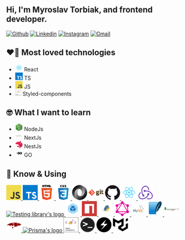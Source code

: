 ## Hi, I'm Myroslav Torbiak, and frontend developer.

[![Github](https://img.shields.io/badge/-Github-000?style=flat&logo=Github&logoColor=white)](https://github.com/myros2207)
[![Linkedin](https://img.shields.io/badge/-LinkedIn-blue?style=flat&logo=Linkedin&logoColor=white)](https://www.linkedin.com/in/myroslav-torbiak-6a4243202/)
[![Instagram](https://img.shields.io/badge/-Instagram-c13584?style=flat&labelColor=c13584&logo=instagram&logoColor=white)](https://www.instagram.com/miros.kurliak/)
[![Gmail](https://img.shields.io/badge/-Gmail-c14438?style=flat&logo=Gmail&logoColor=white)](mailto:myrolav.torbiak@gmail.com)

## ❤️‍🔥 Most loved technologies

-   <img width="20" src="https://raw.githubusercontent.com/github/explore/master/topics/react/react.png"> React
-   <img width="20" src="https://raw.githubusercontent.com/github/explore/master/topics/typescript/typescript.png"> TS
-   <img width="20" src="https://raw.githubusercontent.com/github/explore/master/topics/javascript/javascript.png"> JS
-   <img width="16" src="https://raw.githubusercontent.com/github/explore/master/topics/styled-components/styled-components.png"> Styled-components


## 🤓 What I want to learn
-   <img width="20" src="https://raw.githubusercontent.com/github/explore/master/topics/nodejs/nodejs.png"> NodeJs
-   <img width="20" src="https://raw.githubusercontent.com/github/explore/master/topics/nextjs/nextjs.png"> NextJs
-   <img width="20" src="https://raw.githubusercontent.com/github/explore/master/topics/nestjs/nestjs.png"> NestJs
-   <img width="20" src="https://raw.githubusercontent.com/github/explore/master/topics/go/go.png"> GO


## 🧠 Know & Using

<div>
<p align="left">

<a title="Javascript" href="https://developer.mozilla.org/en-US/docs/Web/JavaScript">
    <img height="40" src="https://raw.githubusercontent.com/github/explore/master/topics/javascript/javascript.png" alt="Javascript's logo" />
</a>

<a title="Typescript" href="https://www.typescriptlang.org/">
    <img height="40" src="https://raw.githubusercontent.com/github/explore/master/topics/typescript/typescript.png" alt="Typescript's logo" />
</a>

<a title="Html" href="https://www.w3.org/html/">
    <img height="40" src="https://raw.githubusercontent.com/github/explore/master/topics/html/html.png" alt="Html's logo" />
</a>

<a title="Css" href="https://css-tricks.com/">
    <img height="40" src="https://raw.githubusercontent.com/github/explore/master/topics/css/css.png" alt="Css's logo" />
</a>

<a title="Json" href="https://www.json.org/json-en.html">
    <img height="40" src="https://raw.githubusercontent.com/github/explore/master/topics/json/json.png" alt="Json's logo" />
</a>

<a title="Git" href="https://git-scm.com/">
    <img height="40" src="https://raw.githubusercontent.com/github/explore/master/topics/git/git.png" alt="Git's logo" />
</a>

<a title="Github" href="https://github.com">
    <img height="40" src="https://raw.githubusercontent.com/github/explore/master/topics/github/github.png" alt="Github's logo" />
</a>

<a title="React" href="https://reactjs.org/">
    <img height="40" src="https://raw.githubusercontent.com/github/explore/master/topics/react/react.png" alt="React's logo" />
</a>

<a title="Redux" href="https://redux.js.org/">
    <img height="40" src="https://raw.githubusercontent.com/github/explore/master/topics/redux/redux.png" alt="Redux's logo" />
</a>

<a title="Testing library" href="https://testing-library.com">
    <img height="40" src="https://s.gravatar.com/avatar/2f2eda5f99088f9a2bd3c7d65775f323" alt="Testing library's logo" />
</a>

<a title="Webpack" href="https://webpack.js.org/">
    <img height="40" src="https://raw.githubusercontent.com/github/explore/master/topics/webpack/webpack.png" alt="Webpack's logo" />
</a>

<a title="Npm" href="https://www.npmjs.com/">
    <img height="40" src="https://raw.githubusercontent.com/github/explore/master/topics/npm/npm.png" alt="Npm's logo" />
</a>

<a title="Pip" href="https://pypi.org/project/pip/">
    <img height="40" src="https://raw.githubusercontent.com/github/explore/master/topics/pip/pip.png" alt="Pip's logo" />
</a>

<a title="Graphql" href="https://graphql.org/">
    <img height="40" src="https://raw.githubusercontent.com/github/explore/master/topics/graphql/graphql.png" alt="Graphql's logo" />
</a>

<a title="Mysql" href="https://www.mysql.com/">
    <img height="40" src="https://raw.githubusercontent.com/github/explore/master/topics/mysql/mysql.png" alt="Mysql's logo" />
</a>

<a title="Sqlite" href="https://www.sqlite.org/index.html">
    <img height="40" src="https://raw.githubusercontent.com/github/explore/master/topics/sqlite/sqlite.png" alt="Sqlite's logo" />
</a>

<a title="Mongodb" href="https://www.mongodb.com/">
    <img height="40" src="https://raw.githubusercontent.com/github/explore/master/topics/mongodb/mongodb.png" alt="Mongodb's logo" />
</a>

<a title="Mongoose" href="https://mongoosejs.com/">
    <img height="40" src="https://raw.githubusercontent.com/github/explore/master/topics/mongoose/mongoose.png" alt="Mongoose's logo" />
</a>

<a title="Prisma" href="https://prisma.io">
    <img height="40" src="https://logo.clearbit.com/prisma.io" alt="Prisma's logo" />
</a>

<a title="Styled-components" href="https://styled-components.com/">
    <img height="40" src="https://raw.githubusercontent.com/github/explore/master/topics/styled-components/styled-components.png" alt="Styled-components's logo" />
</a>

<a title="Terminal" href="https://en.wikipedia.org/wiki/HTTP_404">
    <img height="40" src="https://raw.githubusercontent.com/github/explore/master/topics/terminal/terminal.png" alt="Terminal's logo" />
</a>
<a title="Chakra-Ui" href="https://chakra-ui.com/">
    <img height="40" src="./img/chakraui.svg" alt="Chakra ui" />
</a>
<a title="Mui" href="https://mui.com/">
    <img height="40" src="./img/mui.svg" alt="Mui Ui" />
</a>
</p>
</div>
